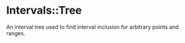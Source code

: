# Intervals::Tree

An interval tree used to find interval inclusion for arbitrary points and ranges.